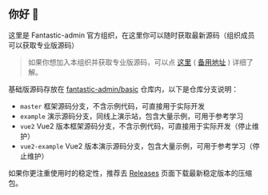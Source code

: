 ## 你好 👋

这里是 Fantastic-admin 官方组织，在这里你可以随时获取最新源码（组织成员可以获取专业版源码）

> 如果你想加入本组织并获取专业版源码，可以点 [这里](https://fantastic-admin.gitee.io/buy.html) ( [备用地址](https://fantastic-admin.github.io/buy.html) ) 详细了解。

基础版源码存放在 [fantastic-admin/basic](https://github.com/fantastic-admin/basic) 仓库内，以下是仓库分支说明：

- `master` 框架源码分支，不含示例代码，可直接用于实际开发
- `example` 演示源码分支，同线上演示站，包含大量示例，可用于参考学习
- `vue2` Vue2 版本框架源码分支，不含示例代码，可直接用于实际开发（停止维护）
- `vue2-example` Vue2 版本演示源码分支，包含大量示例，可用于参考学习（停止维护）

如果你更注重使用时的稳定性，推荐去 [Releases](https://github.com/fantastic-admin/basic/releases) 页面下载最新稳定版本的压缩包。
